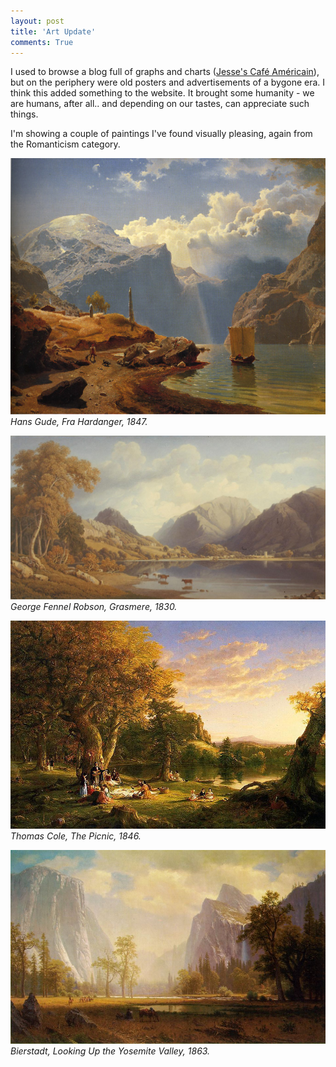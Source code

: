 ```yaml
---
layout: post
title: 'Art Update'
comments: True
---
```


I used to browse a blog full of graphs and charts ([Jesse's Café Américain](http://jessescrossroadscafe.blogspot.co.uk)), but on the periphery were old posters and advertisements of a bygone era. I think this added something to the website. It brought some humanity - we are humans, after all.. and depending on our tastes, can appreciate such things.

I'm showing a couple of paintings I've found visually pleasing, again from the Romanticism category.

![Fra Hardanger](/assets/landsea.jpg)
*Hans Gude, Fra Hardanger, 1847.*

![Grasmere](/assets/lake.jpg)
*George Fennel Robson, Grasmere, 1830.*

![The Picnic](/assets/thepicnic.jpg)
*Thomas Cole, The Picnic, 1846.*

![Looking Up the Yosemite Valley](/assets/mountainsfields.jpeg)
*Bierstadt, Looking Up the Yosemite Valley, 1863.*


